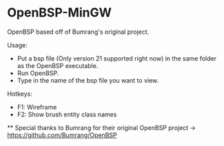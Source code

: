 # OpenBSP-MinGW

OpenBSP based off of Bumrang's original project.

Usage:
- Put a bsp file (Only version 21 supported right now)  in the same folder as the OpenBSP executable.
- Run OpenBSP.
- Type in the name of the bsp file you want to view.

Hotkeys:
- F1: Wireframe
- F2: Show brush entity class names


** Special thanks to Bumrang for their original OpenBSP project -> https://github.com/Bumrang/OpenBSP
